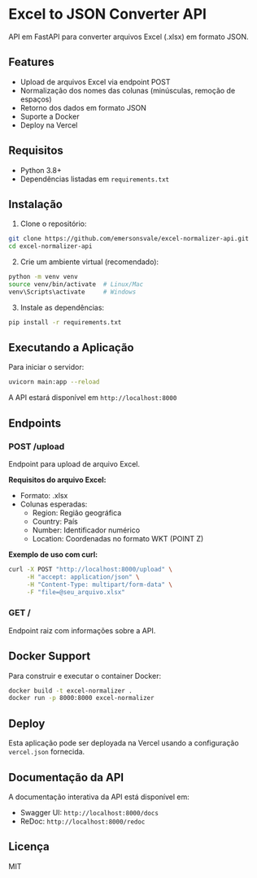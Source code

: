 # Excel to JSON Converter API

API em FastAPI para converter arquivos Excel (.xlsx) em formato JSON.

## Features

* Upload de arquivos Excel via endpoint POST
* Normalização dos nomes das colunas (minúsculas, remoção de espaços)
* Retorno dos dados em formato JSON
* Suporte a Docker
* Deploy na Vercel

## Requisitos

- Python 3.8+
- Dependências listadas em `requirements.txt`

## Instalação

1. Clone o repositório:
```bash
git clone https://github.com/emersonsvale/excel-normalizer-api.git
cd excel-normalizer-api
```

2. Crie um ambiente virtual (recomendado):
```bash
python -m venv venv
source venv/bin/activate  # Linux/Mac
venv\Scripts\activate     # Windows
```

3. Instale as dependências:
```bash
pip install -r requirements.txt
```

## Executando a Aplicação

Para iniciar o servidor:

```bash
uvicorn main:app --reload
```

A API estará disponível em `http://localhost:8000`

## Endpoints

### POST /upload
Endpoint para upload de arquivo Excel.

**Requisitos do arquivo Excel:**
- Formato: .xlsx
- Colunas esperadas:
  - Region: Região geográfica
  - Country: País
  - Number: Identificador numérico
  - Location: Coordenadas no formato WKT (POINT Z)

**Exemplo de uso com curl:**
```bash
curl -X POST "http://localhost:8000/upload" \
     -H "accept: application/json" \
     -H "Content-Type: multipart/form-data" \
     -F "file=@seu_arquivo.xlsx"
```

### GET /
Endpoint raiz com informações sobre a API.

## Docker Support

Para construir e executar o container Docker:

```bash
docker build -t excel-normalizer .
docker run -p 8000:8000 excel-normalizer
```

## Deploy

Esta aplicação pode ser deployada na Vercel usando a configuração `vercel.json` fornecida.

## Documentação da API

A documentação interativa da API está disponível em:
- Swagger UI: `http://localhost:8000/docs`
- ReDoc: `http://localhost:8000/redoc`

## Licença

MIT
